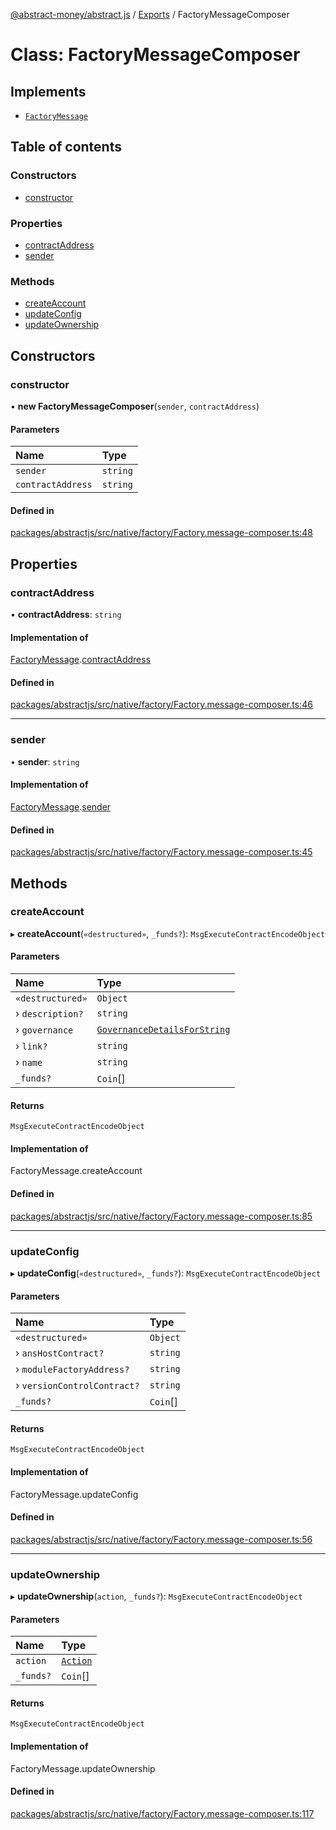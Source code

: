 [@abstract-money/abstract.js](../README.md) / [Exports](../modules.md) / FactoryMessageComposer

# Class: FactoryMessageComposer

## Implements

- [`FactoryMessage`](../interfaces/FactoryMessage.md)

## Table of contents

### Constructors

- [constructor](FactoryMessageComposer.md#constructor)

### Properties

- [contractAddress](FactoryMessageComposer.md#contractaddress)
- [sender](FactoryMessageComposer.md#sender)

### Methods

- [createAccount](FactoryMessageComposer.md#createaccount)
- [updateConfig](FactoryMessageComposer.md#updateconfig)
- [updateOwnership](FactoryMessageComposer.md#updateownership)

## Constructors

### constructor

• **new FactoryMessageComposer**(`sender`, `contractAddress`)

#### Parameters

| Name | Type |
| :------ | :------ |
| `sender` | `string` |
| `contractAddress` | `string` |

#### Defined in

[packages/abstractjs/src/native/factory/Factory.message-composer.ts:48](https://github.com/Abstract-OS/abstract.js/blob/c46b309/packages/abstractjs/src/native/factory/Factory.message-composer.ts#L48)

## Properties

### contractAddress

• **contractAddress**: `string`

#### Implementation of

[FactoryMessage](../interfaces/FactoryMessage.md).[contractAddress](../interfaces/FactoryMessage.md#contractaddress)

#### Defined in

[packages/abstractjs/src/native/factory/Factory.message-composer.ts:46](https://github.com/Abstract-OS/abstract.js/blob/c46b309/packages/abstractjs/src/native/factory/Factory.message-composer.ts#L46)

___

### sender

• **sender**: `string`

#### Implementation of

[FactoryMessage](../interfaces/FactoryMessage.md).[sender](../interfaces/FactoryMessage.md#sender)

#### Defined in

[packages/abstractjs/src/native/factory/Factory.message-composer.ts:45](https://github.com/Abstract-OS/abstract.js/blob/c46b309/packages/abstractjs/src/native/factory/Factory.message-composer.ts#L45)

## Methods

### createAccount

▸ **createAccount**(`«destructured»`, `_funds?`): `MsgExecuteContractEncodeObject`

#### Parameters

| Name | Type |
| :------ | :------ |
| `«destructured»` | `Object` |
| › `description?` | `string` |
| › `governance` | [`GovernanceDetailsForString`](../modules/FactoryTypes.md#governancedetailsforstring) |
| › `link?` | `string` |
| › `name` | `string` |
| `_funds?` | `Coin`[] |

#### Returns

`MsgExecuteContractEncodeObject`

#### Implementation of

FactoryMessage.createAccount

#### Defined in

[packages/abstractjs/src/native/factory/Factory.message-composer.ts:85](https://github.com/Abstract-OS/abstract.js/blob/c46b309/packages/abstractjs/src/native/factory/Factory.message-composer.ts#L85)

___

### updateConfig

▸ **updateConfig**(`«destructured»`, `_funds?`): `MsgExecuteContractEncodeObject`

#### Parameters

| Name | Type |
| :------ | :------ |
| `«destructured»` | `Object` |
| › `ansHostContract?` | `string` |
| › `moduleFactoryAddress?` | `string` |
| › `versionControlContract?` | `string` |
| `_funds?` | `Coin`[] |

#### Returns

`MsgExecuteContractEncodeObject`

#### Implementation of

FactoryMessage.updateConfig

#### Defined in

[packages/abstractjs/src/native/factory/Factory.message-composer.ts:56](https://github.com/Abstract-OS/abstract.js/blob/c46b309/packages/abstractjs/src/native/factory/Factory.message-composer.ts#L56)

___

### updateOwnership

▸ **updateOwnership**(`action`, `_funds?`): `MsgExecuteContractEncodeObject`

#### Parameters

| Name | Type |
| :------ | :------ |
| `action` | [`Action`](../modules/FactoryTypes.md#action) |
| `_funds?` | `Coin`[] |

#### Returns

`MsgExecuteContractEncodeObject`

#### Implementation of

FactoryMessage.updateOwnership

#### Defined in

[packages/abstractjs/src/native/factory/Factory.message-composer.ts:117](https://github.com/Abstract-OS/abstract.js/blob/c46b309/packages/abstractjs/src/native/factory/Factory.message-composer.ts#L117)
